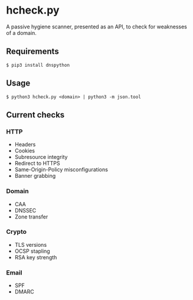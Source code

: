 # hcheck.py
A passive hygiene scanner, presented as an API, to check for weaknesses of a domain. 

## Requirements
```
$ pip3 install dnspython
```

## Usage
```
$ python3 hcheck.py <domain> | python3 -m json.tool
```

## Current checks
### HTTP 
* Headers
* Cookies
* Subresource integrity
* Redirect to HTTPS
* Same-Origin-Policy misconfigurations
* Banner grabbing

### Domain
* CAA
* DNSSEC
* Zone transfer

### Crypto
* TLS versions
* OCSP stapling
* RSA key strength

### Email
* SPF
* DMARC
